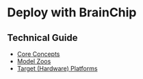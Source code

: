 # Deploy with BrainChip

## Technical Guide
- [Core Concepts](../../../concepts/frameworks/brainchip)
- [Model Zoos](https://github.com/afondiel/Edge-AI-Model-Zoo)
- [Target (Hardware) Platforms](https://github.com/afondiel/Edge-AI-Platforms)

